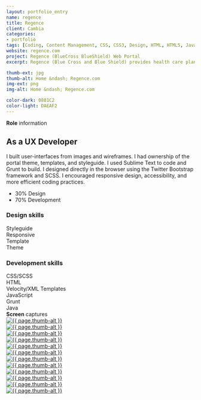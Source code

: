 ```yaml
---
layout: portfolio_entry
name: regence
title: Regence
client: Cambia
categories:
- portfolio
tags: [Coding, Content Management, CSS, CSS3, Design, HTML, HTML5, Java, jQuery, PHP, Responsive, SASS/SCSS, Web Design, Wordpress]
website: regence.com
project: Regence (BlueCross BlueShield) Web Portal
excerpt: Regence (Blue Cross and Blue Shield) provides health care plans for Oregon, Utah, and Idaho. The web site provides resources for all visitors and allows members to administer their plans.

thumb-ext: jpg
thumb-alt: Home &ndash; Regence.com
img-ext: png
img-alt: Home &ndash; Regence.com

color-dark: 0881C2
color-light: DAEAF2
---
```


<section class="cf">
  <span class="section-title"><b>Role</b> information</span>
  <div class="grid grid--gutters3x">
    <div class="intro grid-cell">
      <h2>As a UX Developer</h2>
      <p>I built user-interfaces from images and wireframes. I had ownership of the portal theme, templates, and styleguide. I used Sublime Text to code and Grunt to build. I designed directly in the browser using the Twitter Bootstrap framework and SCSS. I encouraged responsive design, accessibility, and more efficient coding practices.</p>
      <ul class="pizza-toppings" data-pie-id="pie__tasks" data-options='{"donut": "true"}'>
        <li data-value="30">30% Design</li>
        <li data-value="70">70% Development</li>
      </ul>
    </div>
    <div class="grid-cell hide-small">
      <div class="pizza-pie" id="pie__tasks"></div>
    </div>
  </div>
  <div class="grid grid--gutters3x breakdown">
    <div class="design grid-cell">
      <h3 class="breakdown-title"><b>Design</b> skills</h3>
      <div class="progress">
        <div class="progress-bar" role="progressbar" aria-valuenow="100" aria-valuemin="0" aria-valuemax="100" style="width: 100%;">
          Styleguide
        </div>
      </div>
      <div class="progress">
        <div class="progress-bar" role="progressbar" aria-valuenow="100" aria-valuemin="0" aria-valuemax="100" style="width: 100%;">
          Responsive
        </div>
      </div>
      <div class="progress">
        <div class="progress-bar" role="progressbar" aria-valuenow="85" aria-valuemin="0" aria-valuemax="100" style="width: 85%;">
          Template
        </div>
      </div>
      <div class="progress">
        <div class="progress-bar" role="progressbar" aria-valuenow="35" aria-valuemin="0" aria-valuemax="100" style="width: 35%;">
          Theme
        </div>
      </div>
    </div>
    <div class="coding grid-cell">
      <h3 class="breakdown-title"><b>Development</b> skills</h3>
      <div class="progress">
        <div class="progress-bar" role="progressbar" aria-valuenow="100" aria-valuemin="0" aria-valuemax="100" style="width: 100%;">
          CSS/SCSS
        </div>
      </div>
      <div class="progress">
        <div class="progress-bar" role="progressbar" aria-valuenow="100" aria-valuemin="0" aria-valuemax="100" style="width: 100%;">
          HTML
        </div>
      </div>
      <div class="progress">
        <div class="progress-bar" role="progressbar" aria-valuenow="65" aria-valuemin="0" aria-valuemax="100" style="width: 65%;">
          Velocity/XML Templates
        </div>
      </div>
      <div class="progress">
        <div class="progress-bar" role="progressbar" aria-valuenow="35" aria-valuemin="0" aria-valuemax="100" style="width: 35%;">
          JavaScript
        </div>
      </div>
      <div class="progress">
        <div class="progress-bar" role="progressbar" aria-valuenow="20" aria-valuemin="0" aria-valuemax="100" style="width: 20%;">
          Grunt
        </div>
      </div>
      <div class="progress">
        <div class="progress-bar" role="progressbar" aria-valuenow="15" aria-valuemin="0" aria-valuemax="100" style="width: 15%;">
          Java
        </div>
      </div>
    </div>
  </div>
</section>

<section class="cf">
  <span class="section-title"><b>Screen</b> captures</span>
  <div class="grid grid--guttersLarge grid-wrap thumb-grid">
    <div class="thumb grid-cell show-me animated">
      <a href="#" class="fluidbox">
        <img src="/img/portfolio/{{ page.name }}/{{ page.name }}-01.{{ page.img-ext }}" alt="{{ page.thumb-alt }}" class="img-responsive">
      </a>
    </div>
    <div class="thumb grid-cell show-me animated">
      <a href="#" class="fluidbox">
        <img src="/img/portfolio/{{ page.name }}/{{ page.name }}-02.{{ page.img-ext }}" alt="{{ page.thumb-alt }}" class="img-responsive">
      </a>
    </div>
    <div class="thumb grid-cell show-me animated">
      <a href="#" class="fluidbox">
        <img src="/img/portfolio/{{ page.name }}/{{ page.name }}-03.{{ page.img-ext }}" alt="{{ page.thumb-alt }}" class="img-responsive">
      </a>
    </div>
    <div class="thumb grid-cell show-me animated">
      <a href="#" class="fluidbox">
        <img src="/img/portfolio/{{ page.name }}/{{ page.name }}-04.{{ page.img-ext }}" alt="{{ page.thumb-alt }}" class="img-responsive">
      </a>
    </div>
    <div class="thumb grid-cell show-me animated">
      <a href="#" class="fluidbox">
        <img src="/img/portfolio/{{ page.name }}/{{ page.name }}-05.{{ page.img-ext }}" alt="{{ page.thumb-alt }}" class="img-responsive">
      </a>
    </div>
    <div class="thumb grid-cell show-me animated">
      <a href="#" class="fluidbox">
        <img src="/img/portfolio/{{ page.name }}/{{ page.name }}-06.{{ page.img-ext }}" alt="{{ page.thumb-alt }}" class="img-responsive">
      </a>
    </div>
    <div class="thumb grid-cell show-me animated">
      <a href="#" class="fluidbox">
        <img src="/img/portfolio/{{ page.name }}/{{ page.name }}-07.{{ page.img-ext }}" alt="{{ page.thumb-alt }}" class="img-responsive">
      </a>
    </div>
    <div class="thumb grid-cell show-me animated">
      <a href="#" class="fluidbox">
        <img src="/img/portfolio/{{ page.name }}/{{ page.name }}-08.{{ page.img-ext }}" alt="{{ page.thumb-alt }}" class="img-responsive">
      </a>
    </div>
    <div class="thumb grid-cell show-me animated">
      <a href="#" class="fluidbox">
        <img src="/img/portfolio/{{ page.name }}/{{ page.name }}-09.{{ page.img-ext }}" alt="{{ page.thumb-alt }}" class="img-responsive">
      </a>
    </div>
    <div class="thumb grid-cell show-me animated">
      <a href="#" class="fluidbox">
        <img src="/img/portfolio/{{ page.name }}/{{ page.name }}-10.{{ page.img-ext }}" alt="{{ page.thumb-alt }}" class="img-responsive">
      </a>
    </div>
    <div class="thumb grid-cell show-me animated">
      <a href="#" class="fluidbox">
        <img src="/img/portfolio/{{ page.name }}/{{ page.name }}-11.{{ page.img-ext }}" alt="{{ page.thumb-alt }}" class="img-responsive">
      </a>
    </div>
    <div class="thumb grid-cell show-me animated">
      <a href="#" class="fluidbox">
        <img src="/img/portfolio/{{ page.name }}/{{ page.name }}-12.{{ page.img-ext }}" alt="{{ page.thumb-alt }}" class="img-responsive">
      </a>
    </div>
  </div>
</section>

<script>
  $(window).load(function() {
    Pizza.init();
  })
</script>
